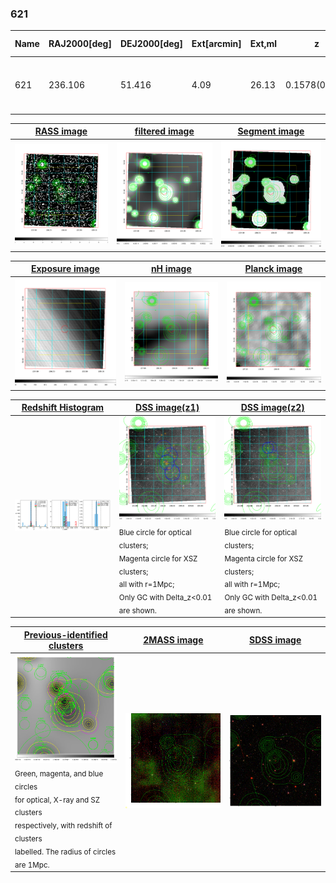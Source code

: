 <div STYLE="page-break-after: always;"></div>

### 621

|Name|RAJ2000[deg]|DEJ2000[deg] |Ext[arcmin]| Ext,ml | z | z_src| C|GC(XSZ,Delta_z<0.01)| GC(OPT,Delta_z<0.01)|GC| R_sig[arcmin] | R500[arcmin] | R500[Mpc]| CRsig[c/s] | CR500[c/s] |L500[1E44 erg/s]|F500[1E-12 erg/s/cm^2]| M500[1E14 Msun]|Tx[keV]|Cnt_sig|Beta|Rc[arcmin]|Comment|Alias|
|---|---|---|---|---|---|------|---|--------|---------|----------|---|---|---|---|---|---|---|---|---|---|---|---|---|---|
|621| 236.106| 51.416| 4.09| 26.13| 0.1578(0.005)| z1, z_xsz| B| F20, SPI| C, RM, W| C, F20, N, SPI, W| 11.238| 5.699| 0.932| 0.118(0.022)| 0.109(0.020)| 1.498(0.242)| 2.203(0.356)| 2.69(0.21)| 4.15(0.21)| 98.3| 0.898(-0.116+0.073)| 7.329(-1.050+0.781)| -| t202|

|[RASS image](../image/621/621_img.pdf)|[filtered image](../image/621/621_fil.pdf)|[Segment image](../image/621/621_seg.pdf)|
|-------------------|--------------------|-------------------|
| <img src="../image/621/621_img.png" width="300">  | <img src="../image/621/621_fil.png" width="300">   | <img src="../image/621/621_seg.png" width="300">  |

|[Exposure image](../image/621/621_mex.pdf)| [nH image](../image/621/621_nh.pdf)| [Planck image](../image/621/621_p.pdf)|
|-------------------|--------------------|-------------------|
|<img src="../image/621/621_mex.png" width="300">   | <img src="../image/621/621_nh.png" width="300">    | <img src="../image/621/621_p.png" width="300"> |

|[Redshift Histogram](../image/621/621_zg.pdf) | [DSS image(z1)](../image/621/621_dss_z1.pdf)      |  [DSS image(z2)](../image/621/621_dss_z2.pdf)    |
|-------------------|--------------------|-------------------|
|<img src="../image/621/621_zg.png" width="300"> |<img src="../image/621/621_dss_z1.png" width="300"> <sub><br>Blue circle for optical clusters; <br>Magenta circle for XSZ clusters; <br>all with r=1Mpc; <br>Only GC with Delta_z<0.01 are shown. </sub>| <img src="../image/621/621_dss_z2.png" width="300"><sub><br>Blue circle for optical clusters; <br>Magenta circle for XSZ clusters; <br>all with r=1Mpc; <br>Only GC with Delta_z<0.01 are shown. </sub> |

|[Previous-identified clusters](../image/621/621_gc.pdf) | [2MASS image](../image/621/621_2mass.pdf)      |[SDSS image](../image/621/621_sdss.pdf)   |
|-------------------|-------------------|-------------------|
|<img src=../image/621/621_gc.png width="300"> <br><sub>Green, magenta, and blue circles <br>for optical, X-ray and SZ clusters <br>respectively, with redshift of clusters <br>labelled. The radius of circles <br>are 1Mpc.</sub>|<img src="../image/621/621_2mass.png" width="300">  | <img src="../image/621/621_sdss.png" width="300">  |




